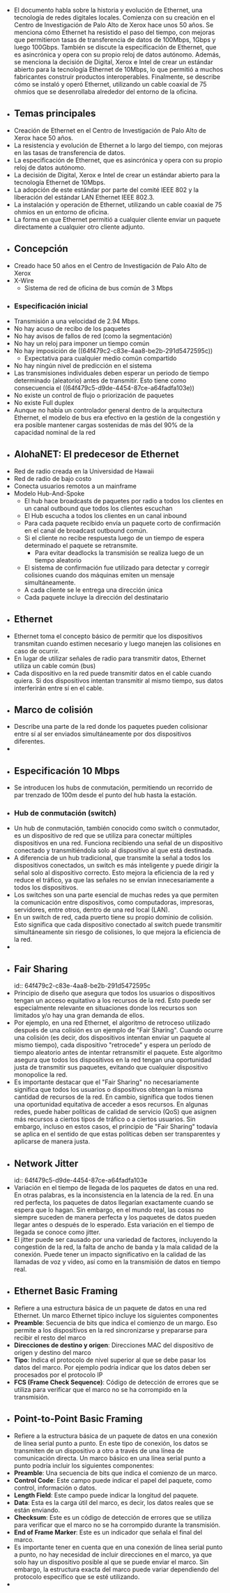 - El documento habla sobre la historia y evolución de Ethernet, una tecnología de redes digitales locales. Comienza con su creación en el Centro de Investigación de Palo Alto de Xerox hace unos 50 años. Se 
  menciona cómo Ethernet ha resistido el paso del tiempo, con mejoras que permitieron tasas de transferencia de datos de 100Mbps, 1Gbps y luego 100Gbps. También se discute la especificación de Ethernet, que es 
  asincrónica y opera con su propio reloj de datos autónomo. Además, se menciona la decisión de Digital, Xerox e Intel de crear un estándar abierto para la tecnología Ethernet de 10Mbps, lo que permitió a muchos 
  fabricantes construir productos interoperables. Finalmente, se describe cómo se instaló y operó Ethernet, utilizando un cable coaxial de 75 ohmios que se desenrollaba alrededor del entorno de la oficina.
- ## Temas principales
- Creación de Ethernet en el Centro de Investigación de Palo Alto de Xerox hace 50 años.
- La resistencia y evolución de Ethernet a lo largo del tiempo, con mejoras en las tasas de transferencia de datos.
- La especificación de Ethernet, que es asincrónica y opera con su propio reloj de datos autónomo.
- La decisión de Digital, Xerox e Intel de crear un estándar abierto para la tecnología Ethernet de 10Mbps.
- La adopción de este estándar por parte del comité IEEE 802 y la liberación del estándar LAN Ethernet IEEE 802.3.
- La instalación y operación de Ethernet, utilizando un cable coaxial de 75 ohmios en un entorno de oficina.
- La forma en que Ethernet permitió a cualquier cliente enviar un paquete directamente a cualquier otro cliente adjunto.
- ## Concepción
- Creado hace 50 años en el Centro de Investigación de Palo Alto de Xerox
- X-Wire
	- Sistema de red de oficina de bus común de 3 Mbps
- ### Especificación inicial
- Transmisión a una velocidad de 2.94 Mbps.
- No hay acuso de recibo de los paquetes
- No hay avisos de fallos de red (como la segmentación)
- No hay un reloj para imponer un tiempo común
- No hay imposición de ((64f479c2-c83e-4aa8-be2b-291d5472595c))
	- Expectativa para cualquier medio común compartido
- No hay ningún nivel de predicción en el sistema
- Las transmisiones individuales deben esperar un periodo de tiempo determinado (aleatorio) antes de transmitir. Esto tiene como consecuencia el ((64f479c5-d9de-4454-87ce-a64fadfa103e))
- No existe un control de flujo o priorización de paquetes
- No existe Full duplex
- Aunque no había un controlador general dentro de la arquitectura Ethernet, el modelo de bus era efectivo en la gestión de la congestión y era posible mantener cargas sostenidas de más del 90% de la capacidad nominal de la red
- ## AlohaNET: El predecesor de Ethernet
- Red de radio creada en la Universidad de Hawaii
- Red de radio de bajo costo
- Conecta usuarios remotos a un mainframe
- Modelo Hub-And-Spoke
	- El hub hace broadcasts de paquetes por radio a todos los clientes en un canal outbound que todos los clientes escuchan
	- El Hub escucha a todos los clientes en un canal inbound
	- Para cada paquete recibido envía un paquete corto de confirmación en el canal de broadcast outbound común.
	- Si el cliente no recibe respuesta luego de un tiempo de espera determinado el paquete se retransmite.
		- Para evitar deadlocks la transmisión se realiza luego de un tiempo aleatorio
	- El sistema de confirmación fue utilizado para detectar y corregir colisiones cuando dos máquinas emiten un mensaje simultáneamente.
	- A cada cliente se le entrega una dirección única
	- Cada paquete incluye la dirección del destinatario
- ## Ethernet
- Ethernet toma el concepto básico de permitir que los dispositivos transmitan cuando estimen necesario y luego manejen las colisiones en caso de ocurrir.
- En lugar de utilizar señales de radio para transmitir datos, Ethernet utiliza un cable común (bus)
- Cada dispositivo en la red puede transmitir datos en el cable cuando quiera. Si dos dispositivos intentan transmitir al mismo tiempo, sus datos interferirán entre sí en el cable.
- ## Marco de colisión
- Describe una parte de la red donde los paquetes pueden colisionar entre sí al ser enviados simultáneamente por dos dispositivos diferentes.
-
- ## Especificación 10 Mbps
- Se introducen los hubs de conmutación, permitiendo un recorrido de par trenzado de 100m desde el punto del hub hasta la estación.
- ### Hub de conmutación (switch)
- Un hub de conmutación, también conocido como switch o conmutador, es un dispositivo de red que se utiliza para conectar múltiples dispositivos  en una red. Funciona recibiendo una señal de un dispositivo conectado y  transmitiéndola solo al dispositivo al que está destinada.
- A diferencia de un hub tradicional, que transmite la señal a todos los dispositivos conectados, un switch es más inteligente y puede dirigir la señal solo al dispositivo correcto. Esto mejora la eficiencia
  de la red y reduce el tráfico, ya que las señales no se envían innecesariamente a todos los dispositivos.
- Los switches son una parte esencial de muchas redes ya que permiten la comunicación entre dispositivos, como computadoras, impresoras, servidores, entre otros, dentro de una red local (LAN).
- En un switch de red, cada puerto tiene su propio dominio de colisión. Esto significa que cada dispositivo conectado al switch puede transmitir simultáneamente sin riesgo de colisiones, lo que mejora la eficiencia 
  de la red.
-
- ## Fair Sharing
  id:: 64f479c2-c83e-4aa8-be2b-291d5472595c
- Principio de diseño que asegura que todos los usuarios o dispositivos tengan un acceso equitativo a los recursos de la red. Esto puede ser especialmente relevante en situaciones donde los recursos son limitados y/o hay una gran demanda de ellos.
- Por ejemplo, en una red Ethernet, el algoritmo de retroceso utilizado después de una colisión es un ejemplo de "Fair Sharing". Cuando ocurre una colisión (es decir, dos dispositivos intentan enviar un paquete al 
  mismo tiempo), cada dispositivo "retrocede" y espera un período de tiempo aleatorio antes de intentar retransmitir el paquete. Este algoritmo asegura que todos los dispositivos en la red tengan una 
  oportunidad justa de transmitir sus paquetes, evitando que cualquier dispositivo monopolice la red.
- Es importante destacar que el "Fair Sharing" no necesariamente significa que todos los usuarios o dispositivos obtengan la misma cantidad de recursos de la red. En cambio, significa que todos tienen una oportunidad equitativa de acceder a esos recursos. En algunas redes, puede haber políticas de calidad de servicio (QoS) que asignen más recursos a ciertos tipos de tráfico o a ciertos usuarios. Sin embargo, incluso en estos casos, el principio de "Fair Sharing" todavía se aplica en el sentido de que estas políticas deben ser transparentes y 
  aplicarse de manera justa.
- ## Network Jitter
  id:: 64f479c5-d9de-4454-87ce-a64fadfa103e
- Variación en el tiempo de llegada de los paquetes de datos en una red. En otras palabras, es la inconsistencia en la latencia de la red. En una red perfecta, los paquetes de datos llegarían exactamente cuando 
  se espera que lo hagan. Sin embargo, en el mundo real, las cosas no siempre suceden de manera perfecta y los paquetes de datos pueden llegar antes o después de lo esperado. Esta variación en el tiempo de llegada 
  se conoce como jitter.
- El jitter puede ser causado por una variedad de factores, incluyendo la congestión de la red, la falta de ancho de banda y la mala calidad de la conexión. Puede tener un impacto significativo en la calidad de las 
  llamadas de voz y video, así como en la transmisión de datos en tiempo real.
- ## Ethernet Basic Framing
- Refiere a una estructura básica de un paquete de datos en una red Ethernet. Un marco Ethernet típico incluye los siguientes componentes
- **Preamble**: Secuencia de bits que indica el comienzo de un margo. Eso permite a los dispositivos en la red sincronizarse y prepararse para recibir el resto del marco
- **Direcciones de destino y origen**: Direcciones MAC del dispositivo de origen y destino del marco
- **Tipo**: Indica el protocolo de nivel superior al que se debe pasar los datos del marco. Por ejemplo podría indicar que los datos deben ser procesados por el protocolo IP
- **FCS (Frame Check Sequence)**: Código de detección de errores que se utiliza para verificar que el marco no se ha corrompido en la transmisión.
- ## Point-to-Point Basic Framing
- Refiere a la estructura básica de un paquete de datos en una conexión de línea serial punto a punto. En este tipo de conexión, los datos se transmiten de un 
  dispositivo a otro a través de una línea de comunicación directa.  Un marco básico en una línea serial punto a punto podría incluir los siguientes componentes:
- **Preamble**: Una secuencia de bits que indica el comienzo de un marco.
- **Control Code**: Este campo puede indicar el papel del paquete, como control, información o datos.
- **Length Field**: Este campo puede indicar la longitud del paquete.
- **Data**: Esta es la carga útil del marco, es decir, los datos reales que se están enviando.
- **Checksum**: Este es un código de detección de errores que se utiliza 
  para verificar que el marco no se ha corrompido durante la transmisión.
- **End of Frame Marker**: Este es un indicador que señala el final del marco.
- Es importante tener en cuenta que en una conexión de línea serial punto a punto, no hay necesidad de incluir direcciones en el marco, ya que solo hay un dispositivo posible al que se puede enviar el marco. Sin embargo, la estructura exacta del marco puede variar dependiendo del protocolo específico que se esté utilizando.
-